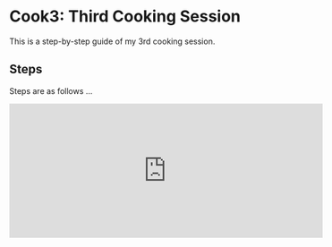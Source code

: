 # Cook3: Third Cooking Session

This is a step-by-step guide of my 3rd cooking session.

## Steps

Steps are as follows ...

<iframe width="560" height="240" src="https://www.youtube.com/embed/3kzC4KhJbCE" 
frameborder="0" allow="accelerometer; autoplay; clipboard-write; encrypted-media; gyroscope; picture-in-picture" allowfullscreen></iframe>